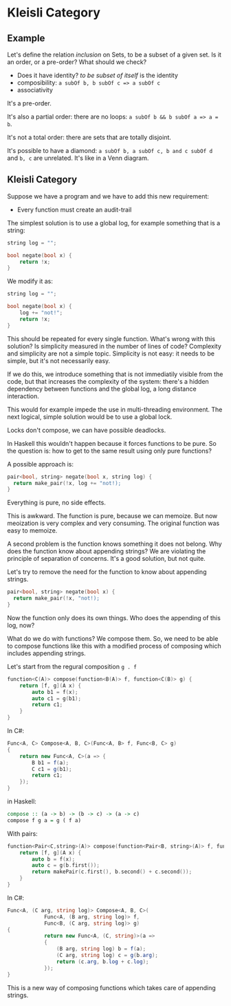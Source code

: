 Kleisli Category
================

## Example
Let's define the relation *inclusion* on Sets, to be a subset of a given set. Is it an order, or a pre-order? What should we check?

* Does it have identity? *to be subset of itself* is the identity
* composibility: `a subOf b, b subOf c => a subOf c`
* associativity

It's a pre-order.

It's also a partial order: there are no loops: `a subOf b && b subOf a => a = b`.

It's not a total order: there are sets that are totally disjoint.

It's possible to have a diamond: `a subOf b, a subOf c, b and c subOf d` and `b, c` are unrelated. It's like in a Venn diagram.


## Kleisli Category
Suppose we have a program and we have to add this new requirement:

* Every function must create an audit-trail

The simplest solution is to use a global log, for example something that is a string:

```cpp
string log = "";

bool negate(bool x) {
    return !x;
}
```

We modify it as:

```cpp
string log = "";

bool negate(bool x) {
    log += "not!";
    return !x;
}
```

This should be repeated for every single function. What's wrong with this solution? Is simplicity measured in the number of lines of code? Complexity and simplicity are not a simple topic. Simplicity is not easy: it needs to be simple, but it's not necessarily easy.

If we do this, we introduce something that is not immediatily visible from the code, but that increases the complexity of the system: there's a hidden dependency between functions and the global log, a long distance interaction.

This would for example impede the use in multi-threading environment. The next logical, simple solution would be to use a global lock.

Locks don't compose, we can have possible deadlocks.

In Haskell this wouldn't happen because it forces functions to be pure. So the question is: how to get to the same result using only pure functions?

A possible approach is:

```cpp
pair<bool, string> negate(bool x, string log) {
  return make_pair(!x, log += "not!);
}
```

Everything is pure, no side effects.

This is awkward. The function is pure, because we can memoize. But now meoization is very complex and very consuming. The original function was easy to memoize.

A second problem is the function knows something it does not belong. Why does the function know about appending strings? We are violating the principle of separation of concerns. It's a good solution, but not quite.

Let's try to remove the need for the function to know about appending strings.

```cpp
pair<bool, string> negate(bool x) {
  return make_pair(!x, "not!);
}
```
Now the function only does its own things. Who does the appending of this log, now? 

What do we do with functions? We compose them. So, we need to be able to compose functions like this with a modified process of composing which includes appending strings.

Let's start from the regural composition `g . f`

```cpp
function<C(A)> compose(function<B(A)> f, function<C(B)> g) {
    return [f, g](A x) {
        auto b1 = f(x);
        auto c1 = g(b1);
        return c1;
    }
}
```

In C#:

```csharp
Func<A, C> Compose<A, B, C>(Func<A, B> f, Func<B, C> g)
{
    return new Func<A, C>(a => {
        B b1 = f(a);
        C c1 = g(b1);
        return c1;
    });
}
```

in Haskell:

```haskell
compose :: (a -> b) -> (b -> c) -> (a -> c)
compose f g a = g ( f a)
```

With pairs:

```cpp
function<Pair<C,string>(A)> compose(function<Pair<B, string>(A)> f, function<Pair<C, string>(B)> g) {
    return [f, g](A x) {
        auto b = f(x);
        auto c = g(b.first());
        return makePair(c.first(), b.second() + c.second());
    }
}
```

In C#:

```csharp
Func<A, (C arg, string log)> Compose<A, B, C>(
            Func<A, (B arg, string log)> f, 
            Func<B, (C arg, string log)> g)
{
            return new Func<A, (C, string)>(a =>
            {
                (B arg, string log) b = f(a);
                (C arg, string log) c = g(b.arg);
                return (c.arg, b.log + c.log);
            });
}
```

This is a new way of composing functions which takes care of appending strings.
